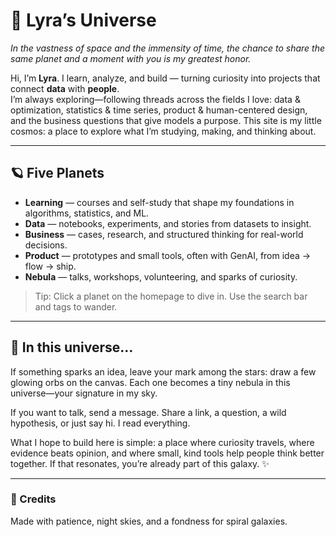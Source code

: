 # 🌌 Lyra’s Universe

*In the vastness of space and the immensity of time, the chance to share the same planet and a moment with you is my greatest honor.*

Hi, I’m **Lyra**. I learn, analyze, and build — turning curiosity into projects that connect **data** with **people**.  
I’m always exploring—following threads across the fields I love: data & optimization, statistics & time series, product & human-centered design, and the business questions that give models a purpose. This site is my little cosmos: a place to explore what I’m studying, making, and thinking about.

---

## 🪐 Five Planets

- **Learning** — courses and self-study that shape my foundations in algorithms, statistics, and ML.  
- **Data** — notebooks, experiments, and stories from datasets to insight.  
- **Business** — cases, research, and structured thinking for real-world decisions.  
- **Product** — prototypes and small tools, often with GenAI, from idea → flow → ship.  
- **Nebula** — talks, workshops, volunteering, and sparks of curiosity.

> Tip: Click a planet on the homepage to dive in. Use the search bar and tags to wander.

---

## 🌌 In this universe…

If something sparks an idea, leave your mark among the stars: draw a few glowing orbs on the canvas. Each one becomes a tiny nebula in this universe—your signature in my sky.

If you want to talk, send a message. Share a link, a question, a wild hypothesis, or just say hi. I read everything.

What I hope to build here is simple: a place where curiosity travels, where evidence beats opinion, and where small, kind tools help people think better together. If that resonates, you’re already part of this galaxy. ✨


---

### 🌟 Credits
Made with patience, night skies, and a fondness for spiral galaxies.
